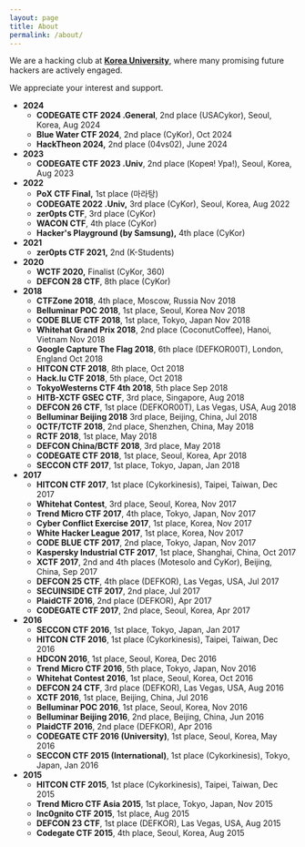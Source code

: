 ```yaml
---
layout: page
title: About
permalink: /about/
---
```


We are a hacking club at **[Korea University](http://korea.ac.kr/)**, where many promising future hackers are actively engaged. 

We appreciate your interest and support.


- **2024**
    - **CODEGATE CTF 2024 .General**, 2nd place (USACykor), Seoul, Korea, Aug 2024
    - **Blue Water CTF 2024**, 2nd place (CyKor), Oct 2024
    - **HackTheon 2024,** 2nd place (04vs02), June 2024
- **2023**
    - **CODEGATE CTF 2023 .Univ**, 2nd place (Корея! Ура!), Seoul, Korea, Aug 2023
- **2022**
    - **PoX CTF Final,** 1st place (마라탕)
    - **CODEGATE 2022 .Univ,** 3rd place (CyKor), Seoul, Korea, Aug 2022
    - **zer0pts CTF**, 3rd place (CyKor)
    - **WACON CTF**, 4th place (CyKor)
    - **Hacker's Playground (by Samsung),** 4th place (CyKor)
- **2021**
    - **zer0pts CTF 2021,** 2nd (K-Students)
- **2020**
    - **WCTF 2020,** Finalist (CyKor, 360)
    - **DEFCON 28 CTF**, 8th place (CyKor)
- **2018**
    - **CTFZone 2018**, 4th place, Moscow, Russia Nov 2018
    - **Belluminar POC 2018**, 1st place, Seoul, Korea Nov 2018
    - **CODE BLUE CTF 2018**, 1st place, Tokyo, Japan Nov 2018
    - **Whitehat Grand Prix 2018**, 2nd place (CoconutCoffee), Hanoi, Vietnam Nov 2018
    - **Google Capture The Flag 2018**, 6th place (DEFKOR00T), London, England Oct 2018
    - **HITCON CTF 2018**, 8th place, Oct 2018
    - **Hack.lu CTF 2018**, 5th place, Oct 2018
    - **TokyoWesterns CTF 4th 2018**, 5th place Sep 2018
    - **HITB-XCTF GSEC CTF**, 3rd place, Singapore, Aug 2018
    - **DEFCON 26 CTF**, 1st place (DEFKOR00T), Las Vegas, USA, Aug 2018
    - **Belluminar Beijing 2018** 3rd place, Beijing, China, Jul 2018
    - **0CTF/TCTF 2018**, 2nd place, Shenzhen, China, May 2018
    - **RCTF 2018**, 1st place, May 2018
    - **DEFCON China/BCTF 2018**, 3rd place, May 2018
    - **CODEGATE CTF 2018**, 1st place, Seoul, Korea, Apr 2018
    - **SECCON CTF 2017**, 1st place, Tokyo, Japan, Jan 2018
- **2017**
    - **HITCON CTF 2017**, 1st place (Cykorkinesis), Taipei, Taiwan, Dec 2017
    - **Whitehat Contest**, 3rd place, Seoul, Korea, Nov 2017
    - **Trend Micro CTF 2017**, 4th place, Tokyo, Japan, Nov 2017
    - **Cyber Conflict Exercise 2017**, 1st place, Korea, Nov 2017
    - **White Hacker League 2017**, 1st place, Korea, Nov 2017
    - **CODE BLUE CTF 2017**, 2nd place, Tokyo, Japan, Nov 2017
    - **Kaspersky Industrial CTF 2017**, 1st place, Shanghai, China, Oct 2017
    - **XCTF 2017**, 2nd and 4th places (Motesolo and CyKor), Beijing, China, Sep 2017
    - **DEFCON 25 CTF**, 4th place (DEFKOR), Las Vegas, USA, Jul 2017
    - **SECUINSIDE CTF 2017**, 2nd place, Jul 2017
    - **PlaidCTF 2016**, 2nd place (DEFKOR), Apr 2017
    - **CODEGATE CTF 2017**, 2nd place, Seoul, Korea, Apr 2017
- **2016**
    - **SECCON CTF 2016**, 1st place, Tokyo, Japan, Jan 2017
    - **HITCON CTF 2016**, 1st place (Cykorkinesis), Taipei, Taiwan, Dec 2016
    - **HDCON 2016**, 1st place, Seoul, Korea, Dec 2016
    - **Trend Micro CTF 2016**, 5th place, Tokyo, Japan, Nov 2016
    - **Whitehat Contest 2016**, 1st place, Seoul, Korea, Oct 2016
    - **DEFCON 24 CTF**, 3rd place (DEFKOR), Las Vegas, USA, Aug 2016
    - **XCTF 2016**, 1st place, Beijing, China, Jul 2016
    - **Belluminar POC 2016**, 1st place, Seoul, Korea, Nov 2016
    - **Belluminar Beijing 2016**, 2nd place, Beijing, China, Jun 2016
    - **PlaidCTF 2016**, 2nd place (DEFKOR), Apr 2016
    - **CODEGATE CTF 2016 (University)**, 1st place, Seoul, Korea, May 2016
    - **SECCON CTF 2015 (International)**, 1st place (Cykorkinesis), Tokyo, Japan, Jan 2016
- **2015**
    - **HITCON CTF 2015**, 1st place (Cykorkinesis), Taipei, Taiwan, Dec 2015
    - **Trend Micro CTF Asia 2015**, 1st place, Tokyo, Japan, Nov 2015
    - **Inc0gnito CTF 2015**, 1st place, Aug 2015
    - **DEFCON 23 CTF**, 1st place (DEFKOR), Las Vegas, USA, Aug 2015
    - **Codegate CTF 2015**, 4th place, Seoul, Korea, Aug 2015